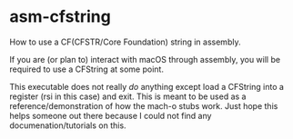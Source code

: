 # asm-cfstring
How to use a CF(CFSTR/Core Foundation) string in assembly.

If you are (or plan to) interact with macOS through assembly, you will be required to use a CFString at some point. 

This executable does not really *do* anything except load a CFString into a register (rsi in this case) and exit.  This is meant to be used as a reference/demonstration of how the mach-o stubs work.  Just hope this helps someone out there because I could not find any documenation/tutorials on this.



